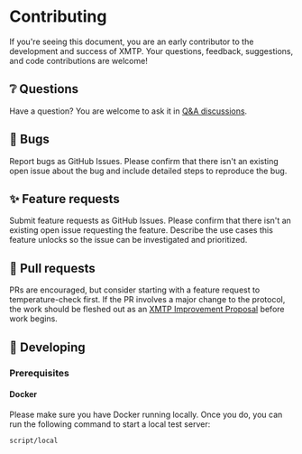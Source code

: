 # Contributing

If you're seeing this document, you are an early contributor to the development and success of XMTP. Your questions, feedback, suggestions, and code contributions are welcome!

## ❔ Questions

Have a question? You are welcome to ask it in [Q&A discussions](https://github.com/orgs/xmtp/discussions/categories/q-a).

## 🐞 Bugs

Report bugs as GitHub Issues. Please confirm that there isn't an existing open issue about the bug and include detailed steps to reproduce the bug.

## ✨ Feature requests

Submit feature requests as GitHub Issues. Please confirm that there isn't an existing open issue requesting the feature. Describe the use cases this feature unlocks so the issue can be investigated and prioritized.

## 🔀 Pull requests

PRs are encouraged, but consider starting with a feature request to temperature-check first. If the PR involves a major change to the protocol, the work should be fleshed out as an [XMTP Improvement Proposal](https://github.com/xmtp/XIPs/blob/main/XIPs/xip-0-purpose-process.md) before work begins.

## 🔧 Developing

<!--provide kotlin details and code sample. showing swift for context of the kind of info you might want to provide. =)-->

### Prerequisites

#### Docker

Please make sure you have Docker running locally. Once you do, you can run the following command to start a local test server:

```sh
script/local
```
